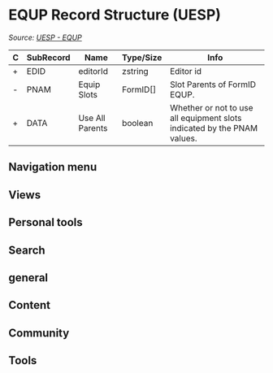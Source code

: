 # EQUP Record Structure (UESP)

*Source: [UESP - EQUP](https://en.uesp.net/wiki/Skyrim_Mod:Mod_File_Format/EQUP)*

| C | SubRecord | Name | Type/Size | Info |
| --- | --- | --- | --- | --- |
| + | EDID | editorId | zstring | Editor id |
| - | PNAM | Equip Slots | FormID[] | Slot Parents of FormID EQUP. |
| + | DATA | Use All Parents | boolean | Whether or not to use all equipment slots indicated by the PNAM values. |

## Navigation menu

## Views

## Personal tools

## Search

## general

## Content

## Community

## Tools

